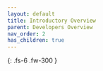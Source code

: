 ```yaml
---
layout: default
title: Introductory Overview
parent: Developers Overview
nav_order: 2
has_children: true
---
```


{: .fs-6 .fw-300 }